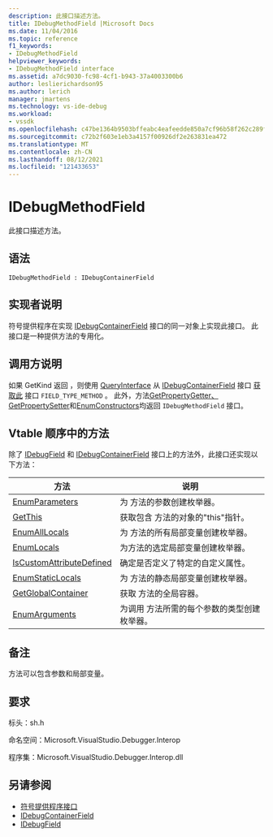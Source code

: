 ```yaml
---
description: 此接口描述方法。
title: IDebugMethodField |Microsoft Docs
ms.date: 11/04/2016
ms.topic: reference
f1_keywords:
- IDebugMethodField
helpviewer_keywords:
- IDebugMethodField interface
ms.assetid: a7dc9030-fc98-4cf1-b943-37a4003300b6
author: leslierichardson95
ms.author: lerich
manager: jmartens
ms.technology: vs-ide-debug
ms.workload:
- vssdk
ms.openlocfilehash: c47be1364b9503bffeabc4eafeedde850a7cf96b58f262c289fc74db977310b4
ms.sourcegitcommit: c72b2f603e1eb3a4157f00926df2e263831ea472
ms.translationtype: MT
ms.contentlocale: zh-CN
ms.lasthandoff: 08/12/2021
ms.locfileid: "121433653"
---
```

# <a name="idebugmethodfield"></a>IDebugMethodField
此接口描述方法。

## <a name="syntax"></a>语法

```
IDebugMethodField : IDebugContainerField
```

## <a name="notes-for-implementers"></a>实现者说明
 符号提供程序在实现 [IDebugContainerField](../../../extensibility/debugger/reference/idebugcontainerfield.md) 接口的同一对象上实现此接口。 此接口是一种提供方法的专用化。

## <a name="notes-for-callers"></a>调用方说明
 如果 GetKind 返回 ，则使用 [QueryInterface](/cpp/atl/queryinterface) 从 [IDebugContainerField](../../../extensibility/debugger/reference/idebugcontainerfield.md) 接口 [获取此](../../../extensibility/debugger/reference/idebugfield-getkind.md) 接口 `FIELD_TYPE_METHOD` 。 此外，方法[GetPropertyGetter、GetPropertySetter](../../../extensibility/debugger/reference/idebugpropertyfield-getpropertygetter.md)和[EnumConstructors](../../../extensibility/debugger/reference/idebugclassfield-enumconstructors.md)均返回[](../../../extensibility/debugger/reference/idebugpropertyfield-getpropertysetter.md) `IDebugMethodField` 接口。

## <a name="methods-in-vtable-order"></a>Vtable 顺序中的方法
 除了 [IDebugField](../../../extensibility/debugger/reference/idebugfield.md) 和 [IDebugContainerField](../../../extensibility/debugger/reference/idebugcontainerfield.md) 接口上的方法外，此接口还实现以下方法：

|方法|说明|
|------------|-----------------|
|[EnumParameters](../../../extensibility/debugger/reference/idebugmethodfield-enumparameters.md)|为 方法的参数创建枚举器。|
|[GetThis](../../../extensibility/debugger/reference/idebugmethodfield-getthis.md)|获取包含 方法的对象的"this"指针。|
|[EnumAllLocals](../../../extensibility/debugger/reference/idebugmethodfield-enumalllocals.md)|为 方法的所有局部变量创建枚举器。|
|[EnumLocals](../../../extensibility/debugger/reference/idebugmethodfield-enumlocals.md)|为方法的选定局部变量创建枚举器。|
|[IsCustomAttributeDefined](../../../extensibility/debugger/reference/idebugmethodfield-iscustomattributedefined.md)|确定是否定义了特定的自定义属性。|
|[EnumStaticLocals](../../../extensibility/debugger/reference/idebugmethodfield-enumstaticlocals.md)|为 方法的静态局部变量创建枚举器。|
|[GetGlobalContainer](../../../extensibility/debugger/reference/idebugmethodfield-getglobalcontainer.md)|获取 方法的全局容器。|
|[EnumArguments](../../../extensibility/debugger/reference/idebugmethodfield-enumarguments.md)|为调用 方法所需的每个参数的类型创建枚举器。|

## <a name="remarks"></a>备注
 方法可以包含参数和局部变量。

## <a name="requirements"></a>要求
 标头：sh.h

 命名空间：Microsoft.VisualStudio.Debugger.Interop

 程序集：Microsoft.VisualStudio.Debugger.Interop.dll

## <a name="see-also"></a>另请参阅
- [符号提供程序接口](../../../extensibility/debugger/reference/symbol-provider-interfaces.md)
- [IDebugContainerField](../../../extensibility/debugger/reference/idebugcontainerfield.md)
- [IDebugField](../../../extensibility/debugger/reference/idebugfield.md)
